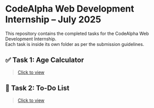 # CodeAlpha Web Development Internship – July 2025

This repository contains the completed tasks for the CodeAlpha Web Development Internship.  
Each task is inside its own folder as per the submission guidelines.

## ✅ Task 1: Age Calculator
> [Click to view](./task1_age_calculator/)

## 📝 Task 2: To-Do List
> [Click to view](./task2_todo_list/)
